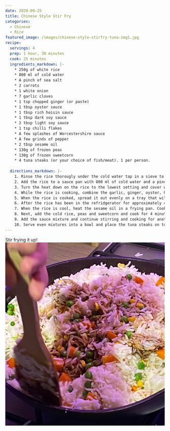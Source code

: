 ```yaml
---
date: 2020-09-25
title: Chinese Style Stir Fry
categories:
  - Chinese
  - Rice
featured_image: /images/chinese-style-stirfry-tuna-img1.jpg
recipe:
  servings: 4
  prep: 1 hour, 30 minutes
  cook: 25 minutes
  ingredients_markdown: |-
    * 250g of white rice
    * 800 ml of cold water
    * A pinch of sea salt
    * 2 carrots
    * 1 white onion
    * 7 garlic cloves
    * 1 tsp chopped ginger (or paste)
    * 1 tbsp oyster sauce
    * 1 tbsp rich hoisin sauce
    * 1 tbsp dark soy sauce
    * 2 tbsp light soy sauce
    * 1 tsp chilli flakes
    * A few splashes of Worcestershire sauce
    * A few grinds of pepper
    * 2 tbsp sesame oil
    * 130g of frozen peas
    * 130g of frozen sweetcorn
    * 4 tuna steaks (or your choice of fish/meat). 1 per person.

  directions_markdown: |-
    1. Rinse the rice thorougly under the cold water tap in a sieve to remove excess starch. 
    2. Add the rice to a sauce pan with 800 ml of cold water and a pinch of salt. Cook on a medium heat until it bubbles. 
    3. Turn the heat down on the rice to the lowest setting and cover with a lid. Simmer until all of the water has gone, but try to avoid removing the lid where possible.
    4. While the rice is cooking, combine the garlic, ginger, oyster, hoisin, dark soy, light soy, chilli flakes, Worcestershire sauce and pepper into a small bowl.  
    5. When the rice is cooked, spread it out evenly on a tray that will fit your refridgerator. Refridgerate for at least 1 hour until cool all over.
    6. After the rice has been in the refridgerator for approximately 40 minutes, coat your tuna steaks in lemon juice and sprinkle with dried parsley (or chosen meat) according to its instructions.
    7. When the rice is cool, heat the sesame oil in a frying pan. Cook the carrots and onions together for 5 minutes.
    8. Next, add the cold rice, peas and sweetcorn and cook for 4 minutes whilst continuously stirring with a wooden spoon. 
    9. Add the sauce mixture and continue stirring and cooking for another 4-5 minutes or until hot. 
    10. Serve even mixtures into a bowl and place the tuna steaks on top. 
---
```

Stir frying it up!
![Stir-frying it up!](/images/chinese-style-stirfry-tuna-img2.jpg)

